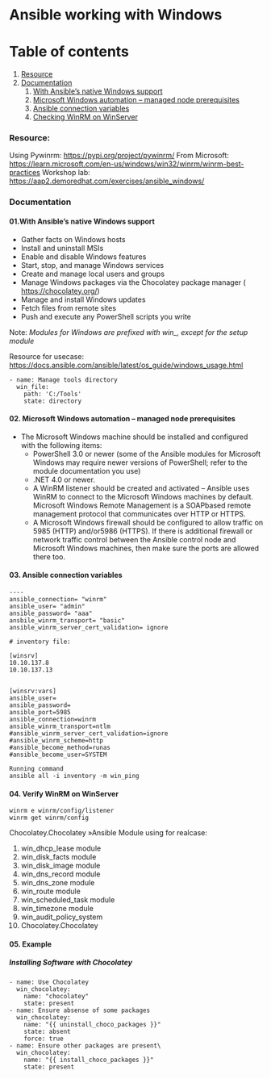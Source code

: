 # Ansible working with Windows



# Table of contents
1. [Resource](#Resource)
2. [Documentation](#Documentation)
    1. [With Ansible’s native Windows support](#Documentation1)
    2. [Microsoft Windows automation – managed node prerequisites](#Documentation2)
    3. [Ansible connection variables](#Documentation3)
    4. [Checking WinRM on WinServer](#Documentation4)



### Resource:<a name="Resource"></a>

Using Pywinrm: https://pypi.org/project/pywinrm/
From Microsoft: https://learn.microsoft.com/en-us/windows/win32/winrm/winrm-best-practices
Workshop lab: https://aap2.demoredhat.com/exercises/ansible_windows/

### Documentation<a name="Documentation"></a>

#### 01.With Ansible’s native Windows support<a name="Documentation1"></a>
- Gather facts on Windows hosts
- Install and uninstall MSIs
- Enable and disable Windows features
- Start, stop, and manage Windows services
- Create and manage local users and groups
- Manage Windows packages via the Chocolatey package manager ( https://chocolatey.org/)
- Manage and install Windows updates
- Fetch files from remote sites
- Push and execute any PowerShell scripts you write

Note: *Modules for Windows are prefixed with win_, except for the setup module*

Resource for usecase: https://docs.ansible.com/ansible/latest/os_guide/windows_usage.html

```
- name: Manage tools directory
  win_file:
    path: 'C:/Tools'
    state: directory

```

#### 02. Microsoft Windows automation – managed node prerequisites<a name="Documentation2"></a>

- The Microsoft Windows machine should be installed and configured with the following items: 
  + PowerShell 3.0 or newer (some of the Ansible modules for Microsoft Windows may require newer versions of PowerShell; refer to the module documentation you use)
  + .NET 4.0 or newer.
  + A WinRM listener should be created and activated – Ansible uses WinRM to connect to the Microsoft Windows machines by default. Microsoft Windows Remote Management is a SOAPbased remote management protocol that communicates over HTTP or HTTPS.
  + A Microsoft Windows firewall should be configured to allow traffic on 5985 (HTTP) and/or5986 (HTTPS). If there is additional firewall or network traffic control between the Ansible control node and Microsoft Windows machines, then make sure the ports are allowed there too.


#### 03. Ansible connection variables<a name="Documentation3"></a>

```
----
ansible_connection= "winrm"
ansible_user= "admin"
ansible_password= "aaa"
ansbile_winrm_transport= "basic"
ansible_winrm_server_cert_validation= ignore

```

```
# inventory file:

[winsrv]
10.10.137.8
10.10.137.13


[winsrv:vars]
ansible_user=
ansible_password=
ansible_port=5985
ansible_connection=winrm
ansible_winrm_transport=ntlm
#ansible_winrm_server_cert_validation=ignore
#ansible_winrm_scheme=http
#ansible_become_method=runas
#ansible_become_user=SYSTEM

```


```
Running command
ansible all -i inventory -m win_ping
```

#### 04. Verify WinRM on WinServer<a name="Documentation4"></a>

```
winrm e winrm/config/listener
winrm get winrm/config
```

Chocolatey.Chocolatey »Ansible Module using for realcase:

1. win_dhcp_lease module
2. win_disk_facts module
3. win_disk_image module
4. win_dns_record module 
5. win_dns_zone module
6. win_route module
7. win_scheduled_task module
8. win_timezone module 
9. win_audit_policy_system
10. Chocolatey.Chocolatey



#### 05. Example

##### Installing Software with Chocolatey

```
- name: Use Chocolatey
  win_chocolatey:
    name: "chocolatey"
    state: present
- name: Ensure absense of some packages
  win_chocolatey:
    name: "{{ uninstall_choco_packages }}"
    state: absent
    force: true
- name: Ensure other packages are present\
  win_chocolatey:
    name: "{{ install_choco_packages }}"
    state: present


```









